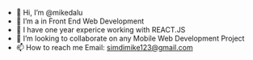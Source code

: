 - 👋 Hi, I’m @mikedalu
- 👀 I’m a in Front End Web Development
- 🌱 I have one year experice working with  REACT.JS
- 💞️ I’m looking to collaborate on any Mobile Web Development Project
- 📫 How to reach me  Email: simdimike123@gmail.com

<!---
mikedalu/mikedalu is a ✨ special ✨ repository because its `README.md` (this file) appears on your GitHub profile.
You can click the Preview link to take a look at your changes.
--->
